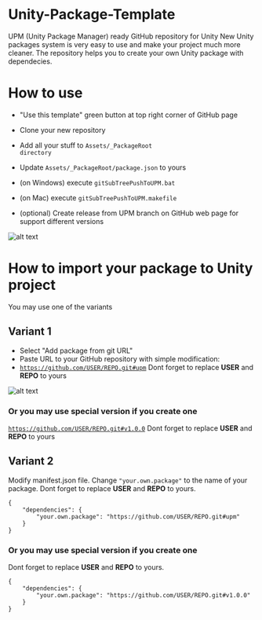 # Unity-Package-Template
UPM (Unity Package Manager) ready GitHub repository for Unity
New Unity packages system is very easy to use and make your project much more cleaner.
The repository helps you to create your own Unity package with dependecies.

# How to use
- "Use this template" green button at top right corner of GitHub page
- Clone your new repository
- Add all your stuff to <code>Assets/_PackageRoot directory</code>
- Update <code>Assets/_PackageRoot/package.json</code> to yours
- (on Windows) execute <code>gitSubTreePushToUPM.bat</code>
- (on Mac) execute <code>gitSubTreePushToUPM.makefile</code>

- (optional) Create release from UPM branch on GitHub web page for support different versions

![alt text](https://neogeek.dev/images/creating-custom-packages-for-unity-2018.3--git-release.png)


# How to import your package to Unity project
You may use one of the variants

## Variant 1
- Select "Add package from git URL"
- Paste URL to your GitHub repository with simple modification:
- <code>https://github.com/USER/REPO.git#upm</code> 
Dont forget to replace **USER** and **REPO** to yours

![alt text](https://neogeek.dev/images/creating-custom-packages-for-unity-2018.3--package-manager.png)

### **Or** you may use special version if you create one  
<code>https://github.com/USER/REPO.git#v1.0.0</code>
Dont forget to replace **USER** and **REPO** to yours

## Variant 2
Modify manifest.json file. Change <code>"your.own.package"</code> to the name of your package.
Dont forget to replace **USER** and **REPO** to yours.
<pre><code>{
    "dependencies": {
        "your.own.package": "https://github.com/USER/REPO.git#upm"
    }
}
</code></pre>

### **Or** you may use special version if you create one
Dont forget to replace **USER** and **REPO** to yours.
<pre><code>{
    "dependencies": {
        "your.own.package": "https://github.com/USER/REPO.git#v1.0.0"
    }
}
</code></pre>
